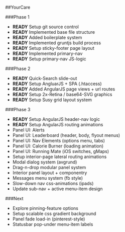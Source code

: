 ##YourCare

###Phase 1
* **READY** Setup git source control
* **READY** Implemented base file structure
* **READY** Added boilerplate system
* **READY** Implemented gruntjs build process
* **READY** Setup sticky-footer page layout
* **READY** Implemented primary-nav
* **READY** Setup primary-nav JS-logic

###Phase 2
* **READY** Quick-Search slide-out
* **READY** Setup AngluarJS + SPA (.htaccess)
* **READY** Added AngularJS page views + url routes
* **READY** Setup 2x-Retina / base64-SVG graphics
* **READY** Setup Susy grid layout system

###Phase 3
* **READY** Setup AngularJS header-nav logic
* **READY** Setup AngularJS routing animations
* Panel UI: Alerts
* Panel UI: Leaderboard (header, body, flyout menus)
* Panel UI: Nav Elements (options menu, tabs)
* Panel UI: Calorie Burner (loading animation)
* Panel UI: Running Mate (iOS switches, gMaps)
* Setup interior-page lateral routing animations 
* Modal dialog system (avgrund)
* Drag-n-drop modular panel system
* Interior panel layout + componentry
* Messages menu system (fb style)
* Slow-down nav css-animations (ipads)
* Update sub-nav + active menu-item design


###Next
* Explore pinning-feature options
* Setup scalable css gradient background
* Panel fade load-in (pinterest-style)
* Statusbar pop-under menu-item labels

